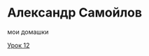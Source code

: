 # Александр Самойлов
мои домашки

[Урок 12](https://saniadv.github.io/lesson_12/ "готовая домашка урока 12")
